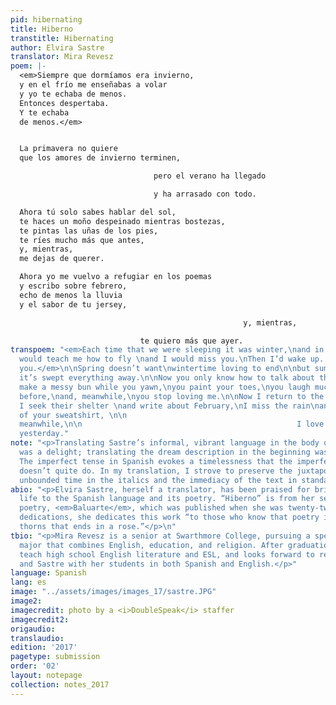 ```yaml
---
pid: hibernating
title: Hiberno
transtitle: Hibernating
author: Elvira Sastre
translator: Mira Revesz
poem: |-
  <em>Siempre que dormíamos era invierno,
  y en el frío me enseñabas a volar
  y yo te echaba de menos.
  Entonces despertaba.
  Y te echaba
  de menos.</em>


  La primavera no quiere
  que los amores de invierno terminen,

                                pero el verano ha llegado

                                y ha arrasado con todo.

  Ahora tú solo sabes hablar del sol,
  te haces un moño despeinado mientras bostezas,
  te pintas las uñas de los pies,
  te ríes mucho más que antes,
  y, mientras,
  me dejas de querer.

  Ahora yo me vuelvo a refugiar en los poemas
  y escribo sobre febrero,
  echo de menos la lluvia
  y el sabor de tu jersey,

                                                    y, mientras,

                             te quiero más que ayer.
transpoem: "<em>Each time that we were sleeping it was winter,\nand in the cold you
  would teach me how to fly \nand I would miss you.\nThen I’d wake up. \nand keep\nmissing
  you.</em>\n\nSpring doesn’t want\nwintertime loving to end\n\nbut summer has arrived\n\nand
  it’s swept everything away.\n\nNow you only know how to talk about the sun,\nyou
  make a messy bun while you yawn,\nyou paint your toes,\nyou laugh much more than
  before,\nand, meanwhile,\nyou stop loving me.\n\nNow I return to the refuge of poems.
  I seek their shelter \nand write about February,\nI miss the rain\nand the taste
  of your sweatshirt, \n\n                                                                and,
  meanwhile,\n\n                                                I love you more than
  yesterday."
note: "<p>Translating Sastre’s informal, vibrant language in the body of the poem
  was a delight; translating the dream description in the beginning was more difficult.
  The imperfect tense in Spanish evokes a timelessness that the imperfect in English
  doesn’t quite do. In my translation, I strove to preserve the juxtaposition of the
  unbounded time in the italics and the immediacy of the text in standard type.</p>"
abio: "<p>Elvira Sastre, herself a translator, has been praised for bringing renewed
  life to the Spanish language and its poetry. “Hiberno” is from her second book of
  poetry, <em>Baluarte</em>, which was published when she was twenty-two. Among other
  dedications, she dedicates this work “to those who know that poetry is a path of
  thorns that ends in a rose.”</p>\n"
tbio: "<p>Mira Revesz is a senior at Swarthmore College, pursuing a special honors
  major that combines English, education, and religion. After graduation, she will
  teach high school English literature and ESL, and looks forward to reading Lorca
  and Sastre with her students in both Spanish and English.</p>"
language: Spanish
lang: es
image: "../assets/images/images_17/sastre.JPG"
image2:
imagecredit: photo by a <i>DoubleSpeak</i> staffer
imagecredit2:
origaudio:
translaudio:
edition: '2017'
pagetype: submission
order: '02'
layout: notepage
collection: notes_2017
---
```

